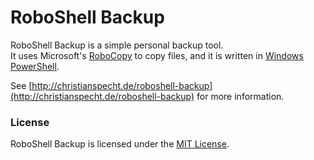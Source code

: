 # RoboShell Backup

RoboShell Backup is a simple personal backup tool.  
It uses Microsoft's [RoboCopy](http://en.wikipedia.org/wiki/Robocopy) to copy files, and it is written in [Windows PowerShell](http://en.wikipedia.org/wiki/Windows_PowerShell).

See [http://christianspecht.de/roboshell-backup](http://christianspecht.de/roboshell-backup) for more information.

### License

RoboShell Backup is licensed under the [MIT License](http://christianspecht.de/roboshell-backup/#license).

